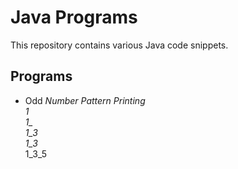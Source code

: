 
# Java Programs

This repository contains various Java code snippets.


## Programs

- Odd _Number Pattern Printing <br>
    1<br>
    1&#95; <br>
    1_3<br>
    1_3_<br>
    1_3_5<br>






